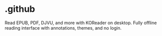 # .github
Read EPUB, PDF, DJVU, and more with KOReader on desktop. Fully offline reading interface with annotations, themes, and no login.
